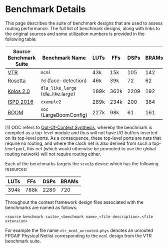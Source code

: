 # Benchmark Details

This page describes the suite of benchmark designs that are used to assess
routing performance. The full list of benchmark designs, along with links to
the original sources and some utilization numbers is provided in the following
table:

|Source Benchmark Suite|Benchmark Name|LUTs|FFs|DSPs|BRAMs|OOC [1]|
|----------------------|--------------|----|---|----|-----|-------|
| [VTR](https://docs.verilogtorouting.org/en/latest/vtr/benchmarks/#vtr-benchmarks)|`mcml`|43k|15k|105|142|Y|
| [Rosetta](https://github.com/cornell-zhang/rosetta)|`fd` (face-detection)|46k|39k|72|62|Y|
| [Koios 2.0](https://docs.verilogtorouting.org/en/latest/vtr/benchmarks/#koios-2-0-benchmarks)|`dla_like_large` (dla_like.large)|189k|362k|2209|192|Y|
| [ISPD 2016](https://www.ispd.cc/contests/16/ispd2016_contest.html)|`example2`|289k|234k|200|384|N|
| [BOOM](https://docs.boom-core.org/en/latest/sections/intro-overview/boom.html)|`soc` (LargeBoomConfig)|227k|98k|61|161|Y|

[1] OOC refers to [Out-Of-Context Synthesis](https://docs.xilinx.com/r/en-US/ug949-vivado-design-methodology/Out-of-Context-Synthesis),
whereby the benchmark is compiled as a top-level module and thus will not have I/O buffers inserted on its top-level ports.
As a consequence, these top-level ports are nets that require no routing, and where the clock net is also derived from such a top-level
port, this net (which would otherwise be promoted to use the global routing network) will not require routing either.

Each of the benchmarks targets the `xcvu3p` device which has the following resources:

|LUTs|FFs |DSPs|BRAMs|
|----|----|----|-----|
|394k|788k|2280|720  |

Throughout the contest framework design files associated with
the benchmarks are named as follows:

```
<source benchmark suite>_<benchmark name>_<file description>.<file extension>
```

For example the file name `vtr_mcml_unrouted.phys` denotes an unrouted FPGAIF
Physical Netlist corresponding to the `mcml` design from the VTR benchmark
suite.


